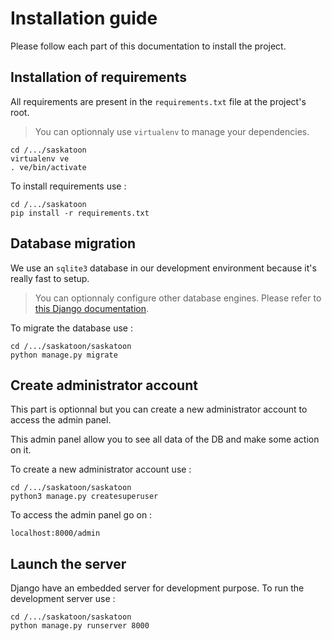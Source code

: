 # Installation guide

Please follow each part of this documentation to install the project.

## Installation of requirements

All requirements are present in the `requirements.txt` file at the project's root.

> You can optionnaly use `virtualenv` to manage your dependencies.
```
cd /.../saskatoon
virtualenv ve
. ve/bin/activate
```

To install requirements use :
```
cd /.../saskatoon
pip install -r requirements.txt
```

## Database migration

We use an `sqlite3` database in our development environment because it's really fast to setup.

> You can optionnaly configure other database engines. Please refer to [this Django documentation](https://docs.djangoproject.com/en/1.11/ref/settings/#databases).

To migrate the database use :
```
cd /.../saskatoon/saskatoon
python manage.py migrate
```

## Create administrator account

This part is optionnal but you can create a new administrator account to access the admin panel.

This admin panel allow you to see all data of the DB and make some action on it.

To create a new administrator account use :
```
cd /.../saskatoon/saskatoon
python3 manage.py createsuperuser
```

To access the admin panel go on :
```
localhost:8000/admin
```

## Launch the server

Django have an embedded server for development purpose. To run the development server use :

```
cd /.../saskatoon/saskatoon
python manage.py runserver 8000
```
